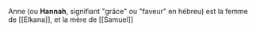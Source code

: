 Anne (ou **Hannah**, signifiant "grâce" ou "faveur" en hébreu) est la femme de [[Elkana]], et la mère de [[Samuel]]